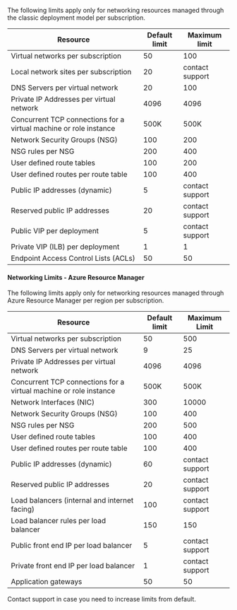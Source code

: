 The following limits apply only for networking resources managed through the classic deployment model per subscription.

Resource| Default limit | Maximum limit
--- | --- | --- 
Virtual networks per subscription | 50 | 100
Local network sites per subscription | 20 | contact support
DNS Servers per virtual network | 20 | 100
Private IP Addresses per virtual network | 4096 | 4096
Concurrent TCP connections for a virtual machine or role instance | 500K | 500K 
Network Security Groups (NSG) | 100 | 200
NSG rules per NSG | 200 | 400
User defined route tables | 100 | 200
User defined routes per route table | 100 | 400
Public IP addresses (dynamic) | 5 | contact support
Reserved public IP addresses | 20 | contact support
Public VIP per deployment | 5 | contact support
Private VIP (ILB) per deployment | 1 | 1
Endpoint Access Control Lists (ACLs) | 50 | 50


#### Networking Limits - Azure Resource Manager

The following limits apply only for networking resources managed through Azure Resource Manager per region per subscription.

Resource| Default limit | Maximum Limit
--- | --- | ---
Virtual networks per subscription | 50 | 500
DNS Servers per virtual network | 9 | 25
Private IP Addresses per virtual network | 4096 | 4096
Concurrent TCP connections for a virtual machine or role instance | 500K |500K
Network Interfaces (NIC) | 300 | 10000
Network Security Groups (NSG) | 100 | 400
NSG rules per NSG | 200 | 500
User defined route tables | 100 | 400
User defined routes per route table | 100 | 400
Public IP addresses (dynamic) | 60 | contact support
Reserved public IP addresses | 20 | contact support
Load balancers (internal and internet facing) | 100 | contact support
Load balancer rules per load balancer | 150 | 150
Public front end IP per load balancer | 5 | contact support
Private front end IP per load balancer | 1 | contact support
Application gateways | 50 | 50

Contact support in case you need to increase limits from default.
